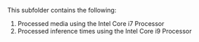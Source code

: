 This subfolder contains the following:
1) Processed media using the Intel Core i7 Processor
2) Processed inference times using the Intel Core i9 Processor
